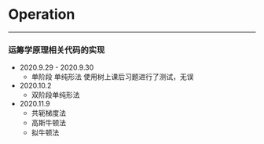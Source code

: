# Operation
---
### 运筹学原理相关代码的实现
- 2020.9.29 - 2020.9.30
  - 单阶段 单纯形法 使用树上课后习题进行了测试，无误
- 2020.10.2 
  - 双阶段单纯形法
- 2020.11.9
  - 共轭梯度法
  - 高斯牛顿法
  - 拟牛顿法